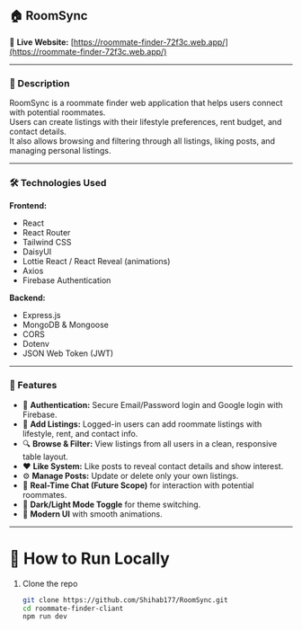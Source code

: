 ## 🏠 RoomSync

🔗 **Live Website:** [https://roommate-finder-72f3c.web.app/](https://roommate-finder-72f3c.web.app/)

---

### 📜 Description
RoomSync is a roommate finder web application that helps users connect with potential roommates.  
Users can create listings with their lifestyle preferences, rent budget, and contact details.  
It also allows browsing and filtering through all listings, liking posts, and managing personal listings.

---

### 🛠 Technologies Used
**Frontend:**
- React
- React Router
- Tailwind CSS
- DaisyUI
- Lottie React / React Reveal (animations)
- Axios
- Firebase Authentication

**Backend:**
- Express.js
- MongoDB & Mongoose
- CORS
- Dotenv
- JSON Web Token (JWT)

---

### 🚀 Features
- 🔐 **Authentication:** Secure Email/Password login and Google login with Firebase.
- 📝 **Add Listings:** Logged-in users can add roommate listings with lifestyle, rent, and contact info.
- 🔍 **Browse & Filter:** View listings from all users in a clean, responsive table layout.
- ❤️ **Like System:** Like posts to reveal contact details and show interest.
- ⚙️ **Manage Posts:** Update or delete only your own listings.
- 💬 **Real-Time Chat (Future Scope)** for interaction with potential roommates.
- 🌙 **Dark/Light Mode Toggle** for theme switching.
- 🎨 **Modern UI** with smooth animations.

---

# 🚀 How to Run Locally

1. Clone the repo  
   ```bash
   git clone https://github.com/Shihab177/RoomSync.git
   cd roommate-finder-cliant
   npm run dev


